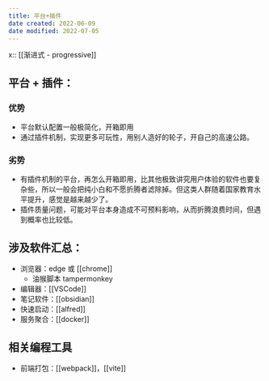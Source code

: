```yaml
---
title: 平台+插件
date created: 2022-06-09
date modified: 2022-07-05
---
```


x:: [[渐进式 - progressive]]

## 平台 + 插件：

### 优势

- 平台默认配置一般极简化，开箱即用
- 通过插件机制，实现更多可玩性，用别人造好的轮子，开自己的高速公路。

### 劣势

- 有插件机制的平台，再怎么开箱即用，比其他极致讲究用户体验的软件也要复杂些，所以一般会把纯小白和不愿折腾者滤除掉。但这类人群随着国家教育水平提升，感觉是越来越少了。
- 插件质量问题，可能对平台本身造成不可预料影响，从而折腾浪费时间，但遇到概率也比较低。

## 涉及软件汇总：

- 浏览器：edge 或 [[chrome]]
	- 油猴脚本 tampermonkey
- 编辑器：[[VSCode]]
- 笔记软件：[[obsidian]]
- 快速启动：[[alfred]]
- 服务聚合：[[docker]]

## 相关编程工具

- 前端打包：[[webpack]]，[[vite]]
